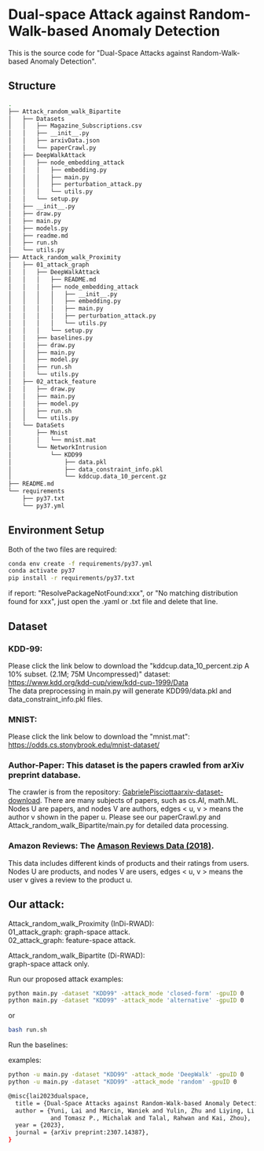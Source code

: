 # Dual-space Attack against Random-Walk-based Anomaly Detection
This is the source code for "Dual-Space Attacks against Random-Walk-based Anomaly Detection".  

## Structure 
```bash
.
├── Attack_random_walk_Bipartite
│   ├── Datasets
│   │   ├── Magazine_Subscriptions.csv
│   │   ├── __init__.py
│   │   ├── arxivData.json
│   │   └── paperCrawl.py
│   ├── DeepWalkAttack
│   │   ├── node_embedding_attack
│   │   │   ├── embedding.py
│   │   │   ├── main.py
│   │   │   ├── perturbation_attack.py
│   │   │   └── utils.py
│   │   └── setup.py
│   ├── __init__.py
│   ├── draw.py
│   ├── main.py
│   ├── models.py
│   ├── readme.md
│   ├── run.sh
│   └── utils.py
├── Attack_random_walk_Proximity
│   ├── 01_attack_graph
│   │   ├── DeepWalkAttack
│   │   │   ├── README.md
│   │   │   ├── node_embedding_attack
│   │   │   │   ├── __init__.py
│   │   │   │   ├── embedding.py
│   │   │   │   ├── main.py
│   │   │   │   ├── perturbation_attack.py
│   │   │   │   └── utils.py
│   │   │   └── setup.py
│   │   ├── baselines.py
│   │   ├── draw.py
│   │   ├── main.py
│   │   ├── model.py
│   │   ├── run.sh
│   │   └── utils.py
│   ├── 02_attack_feature
│   │   ├── draw.py
│   │   ├── main.py
│   │   ├── model.py
│   │   ├── run.sh
│   │   └── utils.py
│   └── DataSets
│       ├── Mnist
│       │   └── mnist.mat
│       └── NetworkIntrusion
│           └── KDD99
│               ├── data.pkl
│               ├── data_constraint_info.pkl
│               └── kddcup.data_10_percent.gz
├── README.md
└── requirements
    ├── py37.txt
    └── py37.yml
```
## Environment Setup
Both of the two files are required:
```bash
conda env create -f requirements/py37.yml
conda activate py37
pip install -r requirements/py37.txt
```
if report: "ResolvePackageNotFound:xxx", or "No matching distribution found for xxx", just open the .yaml or .txt file and delete that line.

## Dataset  
### KDD-99:
Please click the link below to download the "kddcup.data_10_percent.zip A 10% subset. (2.1M; 75M Uncompressed)" dataset:  
https://www.kdd.org/kdd-cup/view/kdd-cup-1999/Data  
The data preprocessing in main.py will generate KDD99/data.pkl and data_constraint_info.pkl files. 
### MNIST:
Please click the link below to download the "mnist.mat":   
https://odds.cs.stonybrook.edu/mnist-dataset/

### Author-Paper:  This dataset is the papers crawled from arXiv preprint database.  
The crawler is from the repository: [GabrielePisciottaarxiv-dataset-download](https://github.com/GabrielePisciotta/arxiv-dataset-download). There are many subjects of papers, such as cs.AI, math.ML.
Nodes U are papers, and nodes V are authors, edges < u, v > means the author v shown in the paper u. Please see our paperCrawl.py and Attack_random_walk_Bipartite/main.py for detailed data processing. 

### Amazon Reviews:  The [Amason Reviews Data (2018)](https://nijianmo.github.io/amazon/index.html).   
This data includes different kinds of products and their ratings from users. 
Nodes U are products, and nodes V are users, edges < u, v > means the user v gives a review to the product u.
  
## Our attack:
Attack_random_walk_Proximity (InDi-RWAD):  
01_attack_graph: graph-space attack.  
02_attack_graph: feature-space attack.  

Attack_random_walk_Bipartite (Di-RWAD):  
graph-space attack only.

Run our proposed attack
examples:
```bash
python main.py -dataset "KDD99" -attack_mode 'closed-form' -gpuID 0
python main.py -dataset "KDD99" -attack_mode 'alternative' -gpuID 0
```
or 
```bash
bash run.sh
```
Run the baselines:

examples:
```bash
python -u main.py -dataset "KDD99" -attack_mode 'DeepWalk' -gpuID 0
python -u main.py -dataset "KDD99" -attack_mode 'random' -gpuID 0
```


```bash
@misc{lai2023dualspace,
  title = {Dual-Space Attacks against Random-Walk-based Anomaly Detection},
  author = {Yuni, Lai and Marcin, Waniek and Yulin, Zhu and Liying, Li and Jingwen, Wu
            and Tomasz P., Michalak and Talal, Rahwan and Kai, Zhou},
  year = {2023},
  journal = {arXiv preprint:2307.14387},
}
```
